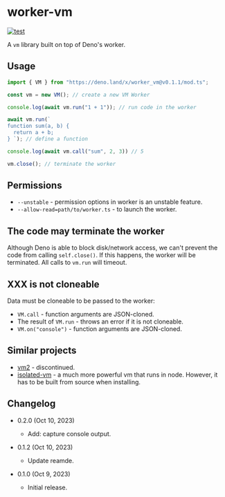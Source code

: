 worker-vm
=========

[![test](https://github.com/eight04/worker-vm/actions/workflows/test.yml/badge.svg)](https://github.com/eight04/worker-vm/actions/workflows/test.yml)

A `vm` library built on top of Deno's worker.

Usage
------

```ts
import { VM } from "https://deno.land/x/worker_vm@v0.1.1/mod.ts";

const vm = new VM(); // create a new VM Worker

console.log(await vm.run("1 + 1")); // run code in the worker

await vm.run(`
function sum(a, b) {
  return a + b;
} `); // define a function

console.log(await vm.call("sum", 2, 3)) // 5

vm.close(); // terminate the worker
```

Permissions
-----------

* `--unstable` - permission options in worker is an unstable feature.
* `--allow-read=path/to/worker.ts` - to launch the worker.

The code may terminate the worker
---------------------------------

Although Deno is able to block disk/network access, we can't prevent the code from calling `self.close()`. If this happens, the worker will be terminated. All calls to `vm.run` will timeout.

XXX is not cloneable
--------------------

Data must be cloneable to be passed to the worker:

* `VM.call` - function arguments are JSON-cloned.
* The result of `VM.run` - throws an error if it is not cloneable.
* `VM.on("console")` - function arguments are JSON-cloned.

Similar projects
----------------

* [vm2](https://www.npmjs.com/package/vm2) - discontinued.
* [isolated-vm](https://github.com/laverdet/isolated-vm) - a much more powerful vm that runs in node. However, it has to be built from source when installing.

Changelog
---------

* 0.2.0 (Oct 10, 2023)

  - Add: capture console output.

* 0.1.2 (Oct 10, 2023)

  - Update reamde.

* 0.1.0 (Oct 9, 2023)

  - Initial release.
